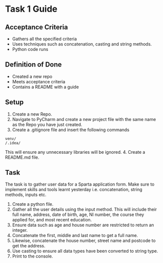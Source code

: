 # Task 1 Guide
## Acceptance  Criteria
* Gathers all the specified criteria
* Uses techniques such as concatenation, casting and string methods.
* Python code runs

## Definition of Done
* Created a new repo
* Meets acceptance criteria
* Contains a README with a guide

## Setup
1. Create a new Repo.
2. Navigate to PyCharm and create a new project file with the same name as the Repo you have just created.
3. Create a .gitignore file and insert the following commands
```
venv/
/.idea/
```
This will ensure any unnecessary libraries will be ignored.
4. Create a README.md file.
## Task 
The task is to gather user data for a Sparta application form. Make sure to implement skills and tools learnt yesterday i.e. concatenation, string methods, inputs etc. 
1. Create a python file. 
2. Gather all the user details using the input method. This will include their full name, address, date of birth, age, NI number, the course they applied for, and most recent education. 
3. Ensure data such as age and house number are restricted to return an integer.
4. Concatenate the first, middle and last name to get a full name.
5. Likewise, concatenate the house number, street name and postcode to get the address.
6. Use casting to ensure all data types have been converted to string type.
7. Print to the console. 

